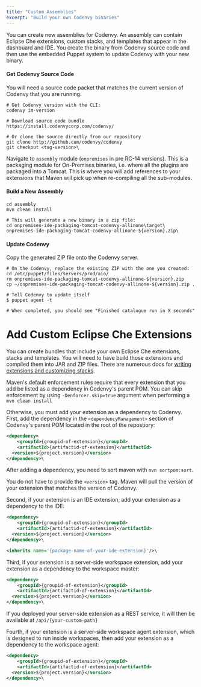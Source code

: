 ```yaml
---
title: "Custom Assemblies"
excerpt: "Build your own Codenvy binaries"
---
```

You can create new assemblies for Codenvy. An assembly can contain Eclipse Che extensions, custom stacks, and templates that appear in the dashbuard and IDE.  You create the binary from Codenvy source code and then use the embedded Puppet system to update Codenvy with your new binary.

#### Get Codenvy Source Code

You will need a source code packet that matches the current version of Codenvy that you are running.
```shell  
# Get Codenvy version with the CLI:
codenvy im-version

# Download source code bundle
https://install.codenvycorp.com/codenvy/

# Or clone the source directly from our repository
git clone http://github.com/codenvy/codenvy
git checkout <tag-version>\
```
Navigate to `assembly` module (`onpremises` in pre RC-14 versions). This is a packaging module for On-Premises binaries, i.e. where all the plugins are packaged into a Tomcat. This is where you will add references to your extensions that Maven will pick up when re-compiling all the sub-modules.

#### Build a New Assembly
```shell  
cd assembly
mvn clean install

# This will generate a new binary in a zip file:
cd onpremises-ide-packaging-tomcat-codenvy-allinone\target\
onpremises-ide-packaging-tomcat-codenvy-allinone-${version}.zip\
```
#### Update Codenvy
Copy the generated ZIP file onto the Codenvy server. 
```shell  
# On the Codenvy, replace the existing ZIP with the one you created:
cd /etc/puppet/files/servers/prod/aio/
rm onpremises-ide-packaging-tomcat-codenvy-allinone-${version}.zip
cp ~/onpremises-ide-packaging-tomcat-codenvy-allinone-${version}.zip .

# Tell Codenvy to update itself
$ puppet agent -t

# When completed, you should see "Finished catalogue run in X seconds"
```

# Add Custom Eclipse Che Extensions  
You can create bundles that include your own Eclipse Che extensions, stacks and templates. You will need to have build those extensions and compiled them into JAR and ZIP files. There are numerous docs for [writing extensions and customizing stacks](https://eclipse-che.readme.io/docs/introduction-1).

Maven's default enforcement rules require that every extension that you add be listed as a dependency in Codenvy's parent POM. You can skip enforcement by using `-Denforcer.skip=true` argument when performing a `mvn clean install`

Otherwise, you must add your extension as a dependency to Codenvy.  First, add the dependency in the `<dependencyManagement>` section of Codenvy's parent POM located in the root of the repostiory:
```xml  
<dependency>
	<groupId>{groupid-of-extension}</groupId>
	<artifactId>{artifactid-of-extension}</artifactId>
  <version>${project.version}</version>
</dependency>\
```
After adding a dependency, you need to sort maven with `mvn sortpom:sort`.

You do not have to provide the `<version>` tag. Maven will pull the version of your extension that matches the version of Codenvy. 

Second, if your extension is an IDE extension, add your extension as a dependency to the IDE:
```xml  
<dependency>
	<groupId>{groupid-of-extension}</groupId>
	<artifactId>{artifactid-of-extension}</artifactId>
  <version>${project.version}</version>
</dependency>\
```

```xml  
<inherits name='{package-name-of-your-ide-extension}'/>\
```
Third, if your extension is a server-side workspace extension, add your extension as a dependency to the workspace master:
```xml  
<dependency>
	<groupId>{groupid-of-extension}</groupId>
	<artifactId>{artifactid-of-extension}</artifactId>
  <version>${project.version}</version>
</dependency>\
```
If you deployed your server-side extension as a REST service, it will then be available at `/api/{your-custom-path}`

Fourth, if your extension is a server-side workspace agent extension, which is designed to run inside workspaces, then add your extension as a dependency to the workspace agent:
```xml  
<dependency>
	<groupId>{groupid-of-extension}</groupId>
	<artifactId>{artifactid-of-extension}</artifactId>
  <version>${project.version}</version>
</dependency>\
```
